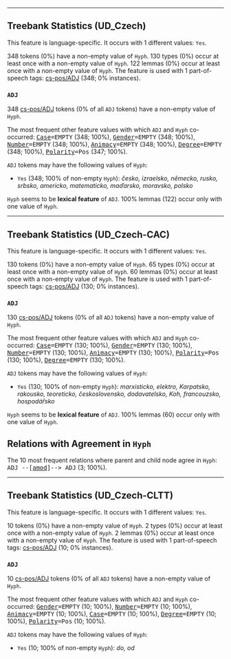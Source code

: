 

--------------------------------------------------------------------------------

## Treebank Statistics (UD_Czech)

This feature is language-specific.
It occurs with 1 different values: `Yes`.

348 tokens (0%) have a non-empty value of `Hyph`.
130 types (0%) occur at least once with a non-empty value of `Hyph`.
122 lemmas (0%) occur at least once with a non-empty value of `Hyph`.
The feature is used with 1 part-of-speech tags: [cs-pos/ADJ]() (348; 0% instances).

### `ADJ`

348 [cs-pos/ADJ]() tokens (0% of all `ADJ` tokens) have a non-empty value of `Hyph`.

The most frequent other feature values with which `ADJ` and `Hyph` co-occurred: <tt><a href="Case.html">Case</a>=EMPTY</tt> (348; 100%), <tt><a href="Gender.html">Gender</a>=EMPTY</tt> (348; 100%), <tt><a href="Number.html">Number</a>=EMPTY</tt> (348; 100%), <tt><a href="Animacy.html">Animacy</a>=EMPTY</tt> (348; 100%), <tt><a href="Degree.html">Degree</a>=EMPTY</tt> (348; 100%), <tt><a href="Polarity.html">Polarity</a>=Pos</tt> (347; 100%).

`ADJ` tokens may have the following values of `Hyph`:

* `Yes` (348; 100% of non-empty `Hyph`): <em>česko, izraelsko, německo, rusko, srbsko, americko, matematicko, maďarsko, moravsko, polsko</em>

`Hyph` seems to be **lexical feature** of `ADJ`. 100% lemmas (122) occur only with one value of `Hyph`.



--------------------------------------------------------------------------------

## Treebank Statistics (UD_Czech-CAC)

This feature is language-specific.
It occurs with 1 different values: `Yes`.

130 tokens (0%) have a non-empty value of `Hyph`.
65 types (0%) occur at least once with a non-empty value of `Hyph`.
60 lemmas (0%) occur at least once with a non-empty value of `Hyph`.
The feature is used with 1 part-of-speech tags: [cs-pos/ADJ]() (130; 0% instances).

### `ADJ`

130 [cs-pos/ADJ]() tokens (0% of all `ADJ` tokens) have a non-empty value of `Hyph`.

The most frequent other feature values with which `ADJ` and `Hyph` co-occurred: <tt><a href="Case.html">Case</a>=EMPTY</tt> (130; 100%), <tt><a href="Gender.html">Gender</a>=EMPTY</tt> (130; 100%), <tt><a href="Number.html">Number</a>=EMPTY</tt> (130; 100%), <tt><a href="Animacy.html">Animacy</a>=EMPTY</tt> (130; 100%), <tt><a href="Polarity.html">Polarity</a>=Pos</tt> (130; 100%), <tt><a href="Degree.html">Degree</a>=EMPTY</tt> (130; 100%).

`ADJ` tokens may have the following values of `Hyph`:

* `Yes` (130; 100% of non-empty `Hyph`): <em>marxisticko, elektro, Karpatsko, rakousko, teoreticko, československo, dodavatelsko, Koh, francouzsko, hospodářsko</em>

`Hyph` seems to be **lexical feature** of `ADJ`. 100% lemmas (60) occur only with one value of `Hyph`.

## Relations with Agreement in `Hyph`

The 10 most frequent relations where parent and child node agree in `Hyph`:
<tt>ADJ --[<a href="../dep/amod.html">amod</a>]--> ADJ</tt> (3; 100%).



--------------------------------------------------------------------------------

## Treebank Statistics (UD_Czech-CLTT)

This feature is language-specific.
It occurs with 1 different values: `Yes`.

10 tokens (0%) have a non-empty value of `Hyph`.
2 types (0%) occur at least once with a non-empty value of `Hyph`.
2 lemmas (0%) occur at least once with a non-empty value of `Hyph`.
The feature is used with 1 part-of-speech tags: [cs-pos/ADJ]() (10; 0% instances).

### `ADJ`

10 [cs-pos/ADJ]() tokens (0% of all `ADJ` tokens) have a non-empty value of `Hyph`.

The most frequent other feature values with which `ADJ` and `Hyph` co-occurred: <tt><a href="Gender.html">Gender</a>=EMPTY</tt> (10; 100%), <tt><a href="Number.html">Number</a>=EMPTY</tt> (10; 100%), <tt><a href="Animacy.html">Animacy</a>=EMPTY</tt> (10; 100%), <tt><a href="Case.html">Case</a>=EMPTY</tt> (10; 100%), <tt><a href="Degree.html">Degree</a>=EMPTY</tt> (10; 100%), <tt><a href="Polarity.html">Polarity</a>=Pos</tt> (10; 100%).

`ADJ` tokens may have the following values of `Hyph`:

* `Yes` (10; 100% of non-empty `Hyph`): <em>do, od</em>

